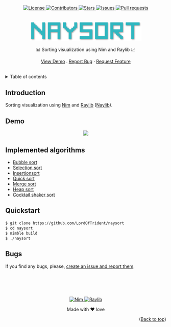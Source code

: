 <a name="readme-top"></a>
<div align="center">
	<a href="./LICENSE">
		<img alt="License" src="https://img.shields.io/badge/license-GPL v3-e8415e?style=for-the-badge">
	</a>
	<a href="https://github.com/LordOfTrident/naysort/graphs/contributors">
		<img alt="Contributors" src="https://img.shields.io/github/contributors/LordOfTrident/naysort?style=for-the-badge&color=f36a3b">
	</a>
	<a href="https://github.com/LordOfTrident/naysort/stargazers">
		<img alt="Stars" src="https://img.shields.io/github/stars/LordOfTrident/naysort?style=for-the-badge&color=efb300">
	</a>
	<a href="https://github.com/LordOfTrident/naysort/issues">
		<img alt="Issues" src="https://img.shields.io/github/issues/LordOfTrident/naysort?style=for-the-badge&color=0fae5e">
	</a>
	<a href="https://github.com/LordOfTrident/naysort/pulls">
		<img alt="Pull requests" src="https://img.shields.io/github/issues-pr/LordOfTrident/naysort?style=for-the-badge&color=4f79e4">
	</a>
	<br><br><br>
	<img src="./res/logo.png" width="350px">
	<p align="center">📊 Sorting visualization using Nim and Raylib 📈</p>
	<p align="center">
		<a href="#demo">View Demo</a>
		.
		<a href="https://github.com/LordOfTrident/naysort/issues">Report Bug</a>
		·
		<a href="https://github.com/LordOfTrident/naysort/issues">Request Feature</a>
	</p>
	<br>
</div>

<details>
	<summary>Table of contents</summary>
	<ul>
		<li><a href="#introduction">Introduction</a></li>
		<li><a href="#demo">Demo</a></li>
		<li><a href="#implemented-algorithms">Implemented algorithms</a></li>
		<li><a href="#quickstart">Quickstart</a></li>
		<li><a href="#bugs">Bugs</a></li>
	</ul>
</details>

## Introduction
Sorting visualization using [Nim](https://nim-lang.org/) and [Raylib](https://www.raylib.com/)
([Naylib](https://github.com/planetis-m/naylib)).

## Demo
<p align="center">
	<img src="./res/demo.gif" width="65%">
</p>

## Implemented algorithms
- [Bubble sort](https://en.wikipedia.org/wiki/Bubble_sort)
- [Selection sort](https://en.wikipedia.org/wiki/Selection_sort)
- [Insertionsort](https://en.wikipedia.org/wiki/Insertion_sort)
- [Quick sort](https://en.wikipedia.org/wiki/Quicksort)
- [Merge sort](https://en.wikipedia.org/wiki/Merge_sort)
- [Heap sort](https://en.wikipedia.org/wiki/Heap_sort)
- [Cocktail shaker sort](https://en.wikipedia.org/wiki/Cocktail_shaker_sort)

## Quickstart
```
$ git clone https://github.com/LordOfTrident/naysort
$ cd naysort
$ nimble build
$ ./naysort
```

## Bugs
If you find any bugs, please, [create an issue and report them](https://github.com/LordOfTrident/pif/issues).

<br>
<h1></h1>
<br>

<div align="center">
	<a href="https://nim-lang.org/">
		<img alt="Nim" src="https://img.shields.io/badge/Nim-ffe953?style=for-the-badge&logo=nim&logoColor=black">
	</a>
	<a href="https://www.raylib.com/">
		<img alt="Raylib" src="https://img.shields.io/badge/Raylib-f5f5f5?style=for-the-badge&logo=raylib&logoColor=black">
	</a>
	<p align="center">Made with ❤️ love</p>
</div>

<p align="right">(<a href="#readme-top">Back to top</a>)</p>
